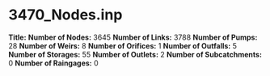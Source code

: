 # 3470_Nodes.inp
**Title:** 
**Number of Nodes:** 3645
**Number of Links:** 3788
**Number of Pumps:** 28
**Number of Weirs:** 8
**Number of Orifices:** 1
**Number of Outfalls:** 5
**Number of Storages:** 55
**Number of Outlets:** 2
**Number of Subcatchments:** 0
**Number of Raingages:** 0
